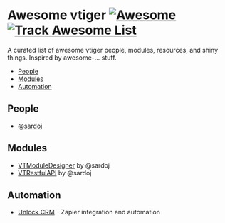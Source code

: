 # Awesome vtiger [![Awesome](https://awesome.re/badge.svg)](https://awesome.re) [![Track Awesome List](https://www.trackawesomelist.com/badge.svg)](https://www.trackawesomelist.com/francescobianco/awesome-vtiger/)

A curated list of awesome vtiger people, modules, resources, and shiny things. Inspired by awesome-... stuff.

- [People](#people)
- [Modules](#modules)
- [Automation](#automation)

## People

- [@sardoj](https://github.com/sardoj)

## Modules

- [VTModuleDesigner](https://github.com/sardoj/VTModuleDesigner) by @sardoj
- [VTRestfulAPI](https://github.com/sardoj/VTRestfulAPI) by @sardoj

## Automation

- [Unlock CRM](www.unlock-crm.com) - Zapier integration and automation
